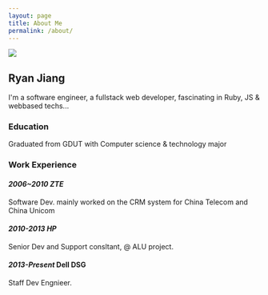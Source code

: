 ```yaml
---
layout: page
title: About Me
permalink: /about/
---
```


<image class='avatar' src='https://avatars.githubusercontent.com/u/4755065?&amp;s=120'></image>

## Ryan Jiang

I'm a software engineer, a fullstack web developer, fascinating in Ruby, JS & webbased techs...

### Education

Graduated from GDUT with Computer science & technology major

### Work Experience

#### *2006~2010 ZTE*
Software Dev. mainly worked on the CRM system for China Telecom and China Unicom

#### *2010-2013 HP*
Senior Dev and Support consltant, @ ALU project.

#### *2013-Present* Dell DSG
Staff Dev Engnieer.

